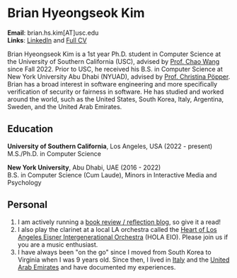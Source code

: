 # Brian Hyeongseok Kim
**Email**: brian.hs.kim[AT]usc.edu  
**Links**: [LinkedIn](https://www.linkedin.com/in/briankim113/) and [Full CV](https://drive.google.com/file/d/17TASx_WMSXJ6O1tZ_aL1LcIfId5fjMrR/view?usp=share_link)


Brian Hyeongseok Kim is a 1st year Ph.D. student in Computer Science at the University of Southern California (USC), advised by [Prof. Chao Wang](https://sites.usc.edu/chaowang/) since Fall 2022. Prior to USC, he received his B.S. in Computer Science at New York University Abu Dhabi (NYUAD), advised by [Prof. Christina Pöpper](https://poepper.net/). Brian has a broad interest in software engineering and more specifically verification of security or fairness in software. He has studied and worked around the world, such as the United States, South Korea, Italy, Argentina, Sweden, and the United Arab Emirates.


## Education
**University of Southern California**, Los Angeles, USA (2022 - present)  
M.S./Ph.D. in Computer Science

**New York University**, Abu Dhabi, UAE (2016 - 2022)  
B.S. in Computer Science (Cum Laude), Minors in Interactive Media and Psychology


## Personal
1. I am actively running a [book review / reflection blog](https://brianreadsbooks.wordpress.com/), so give it a read!
2. I also play the clarinet at a local LA orchestra called the [Heart of Los Angeles Eisner Intergenerational Orchestra](https://www.holaio.org) (HOLA EIO). Please join us if you are a music enthusiast.
3. I have always been "on the go" since I moved from South Korea to Virginia when I was 9 years old. Since then, I lived in [Italy](https://briankim113.wixsite.com/ciao-italia) and the [United Arab Emirates](https://briankim113.wixsite.com/nyuad) and have documented my experiences.
